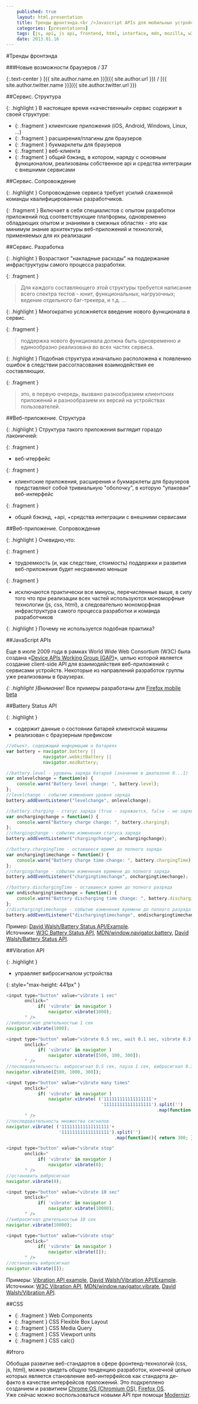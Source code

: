 ```yaml
---
    published: true
    layout: html.presentation
    title: Тренды фронтэнда.<br />Javascript APIs для мобильных устройств
    categories: [presentations]
    tags: [js, api, js api, frontend, html, interface, mdn, mozilla, w3c]
    date: 2013.01.16
---
```



<section markdown="1">

#Тренды фронтэнда

###Новые возможности браузеров / 37

{:.text-center }
[{{ site.author.name.en }}]({{ site.author.url }}) / [{{ site.author.twitter.name }}]({{ site.author.twitter.url }})

</section>


<section markdown="1">

##Сервис. Структура

{: .highlight }
В настоящее время &laquo;качественный&raquo; сервис содержит в своей структуре:

* {: .fragment } клиентские приложения (iOS, Android, Windows, Linux, ...)
* {: .fragment } расширения/плагины для браузеров
* {: .fragment } букмарклеты для браузеров
* {: .fragment } веб-клиента
* {: .fragment } общий бэкэнд, в котором, наряду с основным функционалом, реализованы собственное api и средства интеграции с внешними сервисами

</section>


<section markdown="1">

##Сервис. Сопровождение

{: .highlight }
Сопровождение сервиса требует усилий слаженной команды квалифицированных разработчиков.

{: .fragment }
Включает в себя специалистов с опытом разработки приложений под соответствующие платформы, одновременно обладающих опытом и знаниями в смежных областях - это как минимум знание архитектуры веб-приложений и технологий, применяемых для их реализации

</section>


<section markdown="1">

##Сервис. Разработка

{: .highlight }
Возрастают "накладные расходы" на поддержание инфраструктуры самого процесса разработки.

{: .fragment }
> Для каждого составляющего этой структуры требуется написание всего спектра тестов - юнит, функциональных, нагрузочных; ведение отдельного баг-трекера, и т.д. ...

{: .highlight }
Многократно усложняется введение нового функционала в сервис.

{: .fragment }
> поддержка нового функционала должна быть одновременно и единообразно реализована во всех частях сервиса.

{: .highlight }
Подобная структура изначально расположена к появлению ошибок в следствии рассогласования взаимодействия ее составляющих.

{: .fragment }
> это, в первую очередь, вызвано разнообразием клиентских приложений и разнообразием их версий на устройствах пользователей.

</section>


<section markdown="1">

##Веб-приложение. Структура

{: .highlight }
Структура такого приложения выглядит гораздо лаконичней:

{: .fragment }
* веб-итерфейс

{: .fragment }
* клиентские приложения, расширения и букмарклеты для браузеров представляют собой тривиальную "оболочку", в которую "упакован" веб-интерфейс

{: .fragment }
* общий бэкэнд, +api, +средства интеграции с внешними сервисами

</section>


<section markdown="1">

##Веб-приложение. Сопровождение

{: .highlight }
Очевидно,что:

{: .fragment }
* трудоемкость (и, как следствие, стоимость) поддержки и развития веб-приложения будет несравнимо меньше

{: .fragment }
* исключаются практически все минусы, перечисленные выше, в силу того что при реализации всех частей используются мономорфные технологии (js, css, html), а следовательно мономорфная инфраструктура самого процесса разработки и команда разработчиков


{: .highlight }
Почему не используется подобная практика?

</section>


<section markdown="1">

##JavaScript APIs

Еще в июле 2009 года в рамках World Wide Web Consortium (W3C) была создана &laquo;[Device APIs Working Group (GAP)](http://www.w3.org/2009/dap/)&raquo;, целью которой является создание client-side API для взаимодействия веб-приложений с сервисами устройств. Некоторые из направлений разработок группы уже реализованы в браузерах.  

*{: .highlight }Внимание!*
Все примеры разработаны для [Firefox mobile beta](https://play.google.com/store/apps/details?id=org.mozilla.firefox_beta)

</section>



<!-- Battery Status API -->

<section markdown="1">

##Battery Status API

{: .highlight }
* содержит данные о состоянии батарей клиентской машины
* реализован с браузерным префиксом

~~~js
//объект, содержащий информацию о батареях
var battery = navigator.battery ||
              navigator.webkitBattery ||
              navigator.mozBattery;

//battery.level - уровень заряда батарей (значение в диапазоне 0...1)
var onlevelchange = function(e) {
    console.warn("Battery level change: ", battery.level);
};
//levelchange - событие изменения уровня заряда
battery.addEventListener("levelchange", onlevelchange);

//battery.charging - статус заряда (true - заряжается, false - не заряжается)
var onchargingchange = function() {
    console.warn("Battery charge change: ", battery.charging);
};
//chargingchange - событие изменения статуса заряда
battery.addEventListener("chargingchange", onchargingchange);

//battery.chargingTime - оставшееся время до полного заряда
var onchargingtimechange = function() {
    console.warn("Battery charge time change: ", battery.chargingTime);
};
//chargingchange - событие изменения времени до полного заряда
battery.addEventListener("chargingtimechange", onchargingtimechange);

//battery.dischargingTime - оставшееся время до полного разряда
var ondischargingtimechange = function() {
    console.warn("Battery discharging time change: ", battery.dischargingTime);
};
//dischargingtimechange - событие изменения времени до полного разряда
battery.addEventListener("dischargingtimechange", ondischargingtimechange);
~~~

Пример: [David Walsh/Battery Status API/Example](http://davidwalsh.name/demo/battery-api.php).  
Источники:
[W3C Battery Status API](http://www.w3.org/TR/battery-status/),
[MDN/window.navigator.battery](https://developer.mozilla.org/en-US/docs/DOM/window.navigator.battery),
[David Walsh/Battery Status API](http://davidwalsh.name/battery-api).

</section>

<section markdown="1">

##Vibration API

{: .highlight }
* управляет вибросигналом устройства

{: style="max-height: 441px" }
~~~js
<input type="button" value="vibrate 1 sec"
       onclick="
            if( 'vibrate' in navigator )
                navigator.vibrate(1000);
       " />
//вибросигнал длительностью 1 сек
navigator.vibrate(1000);

<input type="button" value="vibrate 0.5 sec, wait 0.1 sec, vibrate 0.3 sec"
       onclick="
            if( 'vibrate' in navigator )
                navigator.vibrate([500, 100, 300]);
       " />
//последовательность: вибросигнал 0.5 сек, пауза 1 сек, вибросигнал 0.3 сек
navigator.vibrate([500, 1000, 300]);

<input type="button" value="vibrate many times"
       onclick="
            if( 'vibrate' in navigator )
                navigator.vibrate( ('111111111111111111'+
                                    '111111111111111111').split('')
                                                         .map(function(){ return 300;}) )
       " />
//последовательность множества сигналов
navigator.vibrate( ('111111111111111111'+
                    '111111111111111111').split('')
                                         .map(function(){ return 300; }) );

<input type="button" value="vibrate stop"
       onclick="
            if( 'vibrate' in navigator )
                navigator.vibrate(0);
       " />
//остановить вибросигнал
navigator.vibrate(0);

<input type="button" value="vibrate 10 sec"
       onclick="
            if( 'vibrate' in navigator )
                navigator.vibrate(10000);
       " />
//вибросигнал длительностью 10 сек
navigator.vibrate(10000);

<input type="button" value="vibrate stop"
       onclick="
            if( 'vibrate' in navigator )
                navigator.vibrate([]);
       " />
//остановить вибросигнал
navigator.vibrate([]);
~~~

Примеры:
[Vibration API example](https://c9.io/sergeymakoveev/examples/workspace/2013.01.trends-of-frontend/api.vibration.html),
[David Walsh/Vibration API/Example](http://davidwalsh.name/demo/vibrate.php).  
Источники:
[W3C Vibration API](http://www.w3.org/TR/vibration/),
[MDN/window.navigator.vibrate](https://developer.mozilla.org/en-US/docs/DOM/window.navigator.vibrate),
[David Walsh/Vibration API](http://davidwalsh.name/vibration-api).

</section>


<section markdown="1">

##CSS

* {: .fragment } Web Components
* {: .fragment } CSS Flexible Box Layout
* {: .fragment } CSS Media Query
* {: .fragment } CSS Viewport units
* {: .fragment } CSS calc()

</section>


<section markdown="1">

#Итого

Обобщая развитие веб-стандартов в сфере фронтенд-технологий (css, js, html), можно увидеть общую тенденцию разработок, конечной целью которых является становление веб-интерфейсов как стандарта де-факто в качестве интерфейсов приложений. Это подкреплено созданием и развитием [Chrome OS (Chromium OS)](http://www.chromium.org/chromium-os/), [Firefox OS](http://www.mozilla.org/en-US/firefoxos/).  
Уже сейчас можно воспользоваться новыми API при помощи [Modernizr](http://modernizr.com/download/).

</section>

